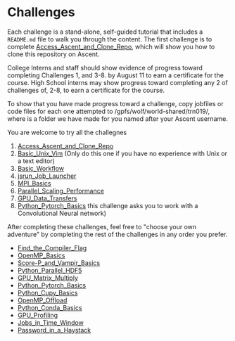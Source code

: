 

# Challenges
Each challenge is a stand-alone, self-guided tutorial that includes a `README.md` file to walk you through the content. The first challenge is to complete [Access_Ascent_and_Clone_Repo](Access_Ascent_and_Clone_Repo), which will show you how to clone this repository on Ascent. 

College Interns and staff should show evidence of progress toward completing Challenges 1, and 3-8. by August 11 to earn a certificate for the course.
High School interns may show progress toward completing any 2 of challenges of, 2-8, to earn a certificate for the course. 


To show that you have made progress toward a challenge, copy jobfiles or code files for each one attempted to /gpfs/wolf/world-shared/trn019/<your-user-id>, where <your-user-id> is a folder we have made for you named after your Ascent username.

  You are welcome to try all the challegnes 

1. [Access_Ascent_and_Clone_Repo](Access_Ascent_and_Clone_Repo)
2. [Basic_Unix_Vim](Basic_Unix_Vim) (Only do this one if you have no experience with Unix or a text editor) 
3. [Basic_Workflow](Basic_Workflow)
4. [jsrun_Job_Launcher](jsrun_Job_Launcher)
5. [MPI_Basics](MPI_Basics)
6. [Parallel_Scaling_Performance](Parallel_Scaling_Performance)
7. [GPU_Data_Transfers](GPU_Data_Transfers)
8. [Python_Pytorch_Basics](Python_Pytorch_Basic) this challenge asks you to work with a Convolutional Neural network)

After completing these challenges, feel free to "choose your own adventure" by completing the rest of the challenges in any order you prefer.
- [Find_the_Compiler_Flag](Find_the_Compiler_Flag)
- [OpenMP_Basics](OpenMP_Basics)
- [Score-P_and_Vampir_Basics](Score-P_and_Vampir_Basics)
- [Python_Parallel_HDF5](Python_Parallel_HDF5)
- [GPU_Matrix_Multiply](GPU_Matrix_Multiply)
- [Python_Pytorch_Basics](Python_Pytorch_Basics)
- [Python_Cupy_Basics](Python_Cupy_Basics)
- [OpenMP_Offload](OpenMP_Offload)
- [Python_Conda_Basics](Python_Conda_Basics)
- [GPU_Profiling](GPU_Profiling)
- [Jobs_in_Time_Window](Jobs_in_Time_Window)
- [Password_in_a_Haystack](Password_in_a_Haystack)
